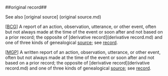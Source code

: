##original record##

See also [original source] (original source.md)

\[[BCG](SOURCES.md#BCG)\] A report of an action, observation, utterance, or other event, often but not always made at the time of the event or soon after and not based on a prior record; the opposite of [derivative record](derivative record.md) and one of three kinds of genealogical [source](source.md); see [record](record.md).

\[[MGP](SOURCES.md#MGP)\] A written report of an action, observation, utterance, or other event, often but not always made at the time of the event or soon after and not based on a prior record; the opposite of [derivative record](derivative record.md) and one of three kinds of genealogical [source](source.md); see [record](record.md).
